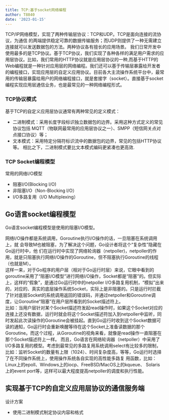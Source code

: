 ```yaml
---
title: TCP:基于socket网络编程
author: T8840
date: '2023-01-15'
---
```


TCP/IP网络模型，实现了两种传输层协议：TCP和UDP。TCP是面向连接的流协议，为通信
的两端提供稳定可靠的数据传输服务；而UDP则提供了一种无需建立连接就可以发送数据包的方法。两种协议各有擅长的应用场景。
我们日常开发中使用最多的是TCP协议。基于TCP协议，我们实现了各种各样的满足用户需求的应用层协议。比如，我们常用的HTTP协议就是应用层协议的一种,而基于HTTP的Web编程就是一种针对应用层的网络编程。我们还可以基于传输层暴露给开发者的编程接口，实现应用层的自定义应用协议。目前各大主流操作系统平台中，最常用的传输层暴露给用户的网络编程接口，就是套接字（socket）。直接基于socket编程实现应用层通信业务，也是最常见的一种网络编程形式。

### TCP协议模式
基于TCP的自定义应用层协议通常有两种常见的定义模式：
- 二进制模式：采用长度字段标识独立数据包的边界。采用这种方式定义的常见协议包括
MQTT（物联网最常用的应用层协议之一）、SMPP（短信网关点对点接口协议）等；
- 文本模式：采用特定分隔符标识流中的数据包的边界，常见的包括HTTP协议等。
相比之下，二进制模式要比文本模式编码更紧凑也更高效.

### TCP Socket编程模型
常用的网络I/O模型
- 阻塞I/O(Blocking I/O)
- 非阻塞I/O（Non-Blocking I/O）
- I/O多路复用（I/O Multiplexing）

## Go语言socket编程模型
Go语言socket编程模型是使用的阻塞I/O模型。

网络I/O操作都是系统调用，Goroutine执行I/O操作的话，一旦阻塞在系统调用上，就
会导致M也被阻塞，为了解决这个问题，Go设计者将这个“复杂性”隐藏在Go运行时中，他
们在运行时中实现了网络轮询器（netpoller)，netpoller的作用，就是只阻塞执行网络I/O操作的Goroutine，但不阻塞执行Goroutine的线程（也就是M）。  
这样一来，对于Go程序的用户层（相对于Go运行时层）来说，它眼中看到的goroutine采用了“阻塞I/O模型”进行网络I/O操作，Socket都是“阻塞”的。但实际上，这样的“假象”，是通过Go运行时中的netpoller I/O多路复用机制，“模拟”出来的，对应的、真实的底层操作系统Socket，实际上是非阻塞的。只是运行时拦截了针对底层Socket的系统调用返回的错误码，并通过netpoller和Goroutine调度，让Goroutine“阻塞”在用户层所看到的Socket描述符上。  
比如：当用户层针对某个Socket描述符发起read操作时，如果这个Socket对应的连接上还没有数据，运行时就会将这个Socket描述符加入到netpoller中监听，同时发起此次读操作的Goroutine会被挂起。直到Go运行时收到这个Socket数据可读的通知，Go运行时会重新唤醒等待在这个Socket上准备读数据的那个Goroutine。而这个过程，从Goroutine的视角来看，就像是read操作一直阻塞在那个Socket描述符上一样。
而且，Go语言在网络轮询器（netpoller）中采用了I/O多路复用的模型。考虑到最常见的多路复用系统调用select有比较多的限制，比如：监听Socket的数量有上限（1024）、时间复杂度高，等等，Go运行时选择了在不同操作系统上，使用操作系统各自实现的高性能多路复
用函数，比如：Linux上的epoll、Windows上的iocp、FreeBSD/MacOS上的kqueue、
Solaris上的event port等，这样可以最大程度提高netpoller的调度和执行性能。

## 实现基于TCP的自定义应用层协议的通信服务端


设计方案
- 使用二进制模式制定协议内容和格式